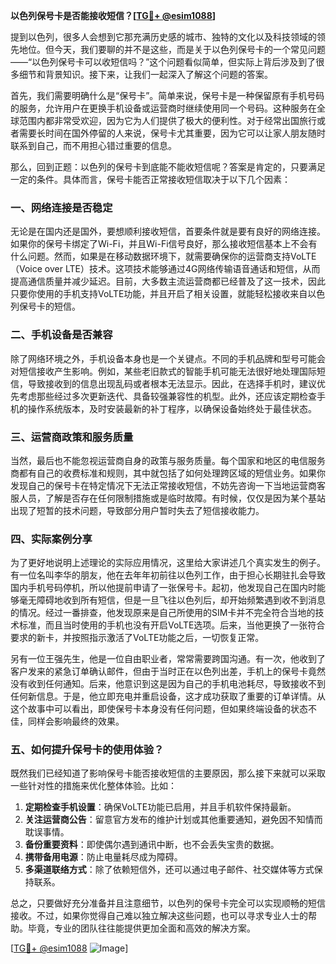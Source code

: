 **以色列保号卡是否能接收短信？[[TG💪+ @esim1088](https://t.me/s/esim1088)]**

提到以色列，很多人会想到它那充满历史感的城市、独特的文化以及科技领域的领先地位。但今天，我们要聊的并不是这些，而是关于以色列保号卡的一个常见问题——“以色列保号卡可以收短信吗？”这个问题看似简单，但实际上背后涉及到了很多细节和背景知识。接下来，让我们一起深入了解这个问题的答案。

首先，我们需要明确什么是“保号卡”。简单来说，保号卡是一种保留原有手机号码的服务，允许用户在更换手机设备或运营商时继续使用同一个号码。这种服务在全球范围内都非常受欢迎，因为它为人们提供了极大的便利性。对于经常出国旅行或者需要长时间在国外停留的人来说，保号卡尤其重要，因为它可以让家人朋友随时联系到自己，而不用担心错过重要的信息。

那么，回到正题：以色列的保号卡到底能不能收短信呢？答案是肯定的，只要满足一定的条件。具体而言，保号卡能否正常接收短信取决于以下几个因素：

### 一、网络连接是否稳定

无论是在国内还是国外，要想顺利接收短信，首要条件就是要有良好的网络连接。如果你的保号卡绑定了Wi-Fi，并且Wi-Fi信号良好，那么接收短信基本上不会有什么问题。然而，如果是在移动数据环境下，就需要确保你的运营商支持VoLTE（Voice over LTE）技术。这项技术能够通过4G网络传输语音通话和短信，从而提高通信质量并减少延迟。目前，大多数主流运营商都已经普及了这一技术，因此只要你使用的手机支持VoLTE功能，并且开启了相关设置，就能轻松接收来自以色列保号卡的短信。

### 二、手机设备是否兼容

除了网络环境之外，手机设备本身也是一个关键点。不同的手机品牌和型号可能会对短信接收产生影响。例如，某些老旧款式的智能手机可能无法很好地处理国际短信，导致接收到的信息出现乱码或者根本无法显示。因此，在选择手机时，建议优先考虑那些经过多次更新迭代、具备较强兼容性的机型。此外，还应该定期检查手机的操作系统版本，及时安装最新的补丁程序，以确保设备始终处于最佳状态。

### 三、运营商政策和服务质量

当然，最后也不能忽视运营商自身的政策与服务质量。每个国家和地区的电信服务商都有自己的收费标准和规则，其中就包括了如何处理跨区域的短信业务。如果你发现自己的保号卡在特定情况下无法正常接收短信，不妨先咨询一下当地运营商客服人员，了解是否存在任何限制措施或是临时故障。有时候，仅仅是因为某个基站出现了短暂的技术问题，导致部分用户暂时失去了短信接收能力。

### 四、实际案例分享

为了更好地说明上述理论的实际应用情况，这里给大家讲述几个真实发生的例子。有一位名叫李华的朋友，他在去年年初前往以色列工作，由于担心长期驻扎会导致国内手机号码停机，所以他提前申请了一张保号卡。起初，他发现自己在国内时能够毫无障碍地收到所有短信，但是一旦飞往以色列后，却开始频繁遇到收不到消息的情况。经过一番排查，他发现原来是自己所使用的SIM卡并不完全符合当地的技术标准，而且当时使用的手机也没有开启VoLTE选项。后来，当他更换了一张符合要求的新卡，并按照指示激活了VoLTE功能之后，一切恢复正常。

另有一位王强先生，他是一位自由职业者，常常需要跨国沟通。有一次，他收到了客户发来的紧急订单确认邮件，但由于当时正在以色列出差，手机上的保号卡竟然没有收到任何通知。后来，他意识到这是因为自己的手机电池耗尽，导致接收不到任何新信息。于是，他立即充电并重启设备，这才成功获取了重要的订单详情。从这个故事中可以看出，即使保号卡本身没有任何问题，但如果终端设备的状态不佳，同样会影响最终的效果。

### 五、如何提升保号卡的使用体验？

既然我们已经知道了影响保号卡能否接收短信的主要原因，那么接下来就可以采取一些针对性的措施来优化整体体验。比如：

1. **定期检查手机设置**：确保VoLTE功能已启用，并且手机软件保持最新。
2. **关注运营商公告**：留意官方发布的维护计划或其他重要通知，避免因不知情而耽误事情。
3. **备份重要资料**：即使偶尔遇到通讯中断，也不会丢失宝贵的数据。
4. **携带备用电源**：防止电量耗尽成为障碍。
5. **多渠道联络方式**：除了依赖短信外，还可以通过电子邮件、社交媒体等方式保持联系。

总之，只要做好充分准备并且注意细节，以色列的保号卡完全可以实现顺畅的短信接收。不过，如果你觉得自己难以独立解决这些问题，也可以寻求专业人士的帮助。毕竟，专业的团队往往能提供更加全面和高效的解决方案。

[[TG💪+ @esim1088](https://t.me/s/esim1088) ![Image](https://i.postimg.cc/4NQfJmqS/Snipaste-2025-05-13-00-14-12.png)]